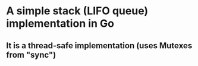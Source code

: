 # A simple stack (LIFO queue) implementation in Go

## It is a thread-safe implementation (uses Mutexes from "sync")